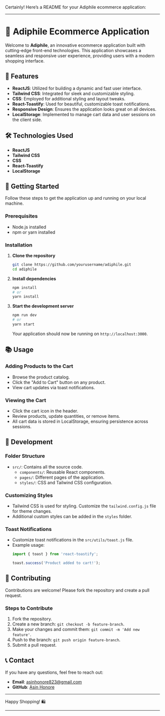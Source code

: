 Certainly! Here’s a README for your Adiphile ecommerce application:

---

# 🛒 Adiphile Ecommerce Application

Welcome to **Adiphile**, an innovative ecommerce application built with cutting-edge front-end technologies. This application showcases a seamless and responsive user experience, providing users with a modern shopping interface.

## 🌟 Features

- **ReactJS**: Utilized for building a dynamic and fast user interface.
- **Tailwind CSS**: Integrated for sleek and customizable styling.
- **CSS**: Employed for additional styling and layout tweaks.
- **React-Toastify**: Used for beautiful, customizable toast notifications.
- **Responsive Design**: Ensures the application looks great on all devices.
- **LocalStorage**: Implemented to manage cart data and user sessions on the client side.

## 🛠️ Technologies Used

- **ReactJS**
- **Tailwind CSS**
- **CSS**
- **React-Toastify**
- **LocalStorage**

## 🚀 Getting Started

Follow these steps to get the application up and running on your local machine.

### Prerequisites

- Node.js installed
- npm or yarn installed

### Installation

1. **Clone the repository**

   ```bash
   git clone https://github.com/yourusername/adiphile.git
   cd adiphile
   ```

2. **Install dependencies**

   ```bash
   npm install
   # or
   yarn install
   ```

3. **Start the development server**

   ```bash
   npm run dev 
   # or
   yarn start
   ```

   Your application should now be running on `http://localhost:3000`.

## 📚 Usage

### Adding Products to the Cart

- Browse the product catalog.
- Click the "Add to Cart" button on any product.
- View cart updates via toast notifications.

### Viewing the Cart

- Click the cart icon in the header.
- Review products, update quantities, or remove items.
- All cart data is stored in LocalStorage, ensuring persistence across sessions.

## 🔧 Development

### Folder Structure

- `src/`: Contains all the source code.
  - `components/`: Reusable React components.
  - `pages/`: Different pages of the application.
  - `styles/`: CSS and Tailwind CSS configuration.

### Customizing Styles

- Tailwind CSS is used for styling. Customize the `tailwind.config.js` file for theme changes.
- Additional custom styles can be added in the `styles` folder.

### Toast Notifications

- Customize toast notifications in the `src/utils/toast.js` file.
- Example usage:
  ```javascript
  import { toast } from 'react-toastify';

  toast.success('Product added to cart!');
  ```

## 🤝 Contributing

Contributions are welcome! Please fork the repository and create a pull request.

### Steps to Contribute

1. Fork the repository.
2. Create a new branch: `git checkout -b feature-branch`.
3. Make your changes and commit them: `git commit -m 'Add new feature'`.
4. Push to the branch: `git push origin feature-branch`.
5. Submit a pull request.


## 📞 Contact

If you have any questions, feel free to reach out:

- **Email**: asinhonore823@gmail.com
- **GitHub**: [Asin Honore](https://github.com/Asin-Junior-Honore)

---

Happy Shopping! 🛍️

---
